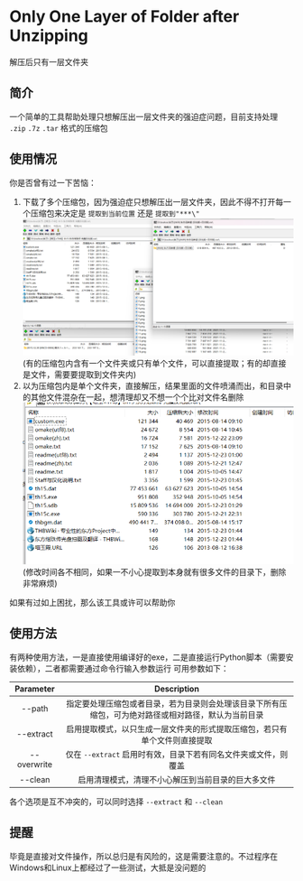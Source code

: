 # Only One Layer of Folder after Unzipping 
解压后只有一层文件夹

## 简介

一个简单的工具帮助处理只想解压出一层文件夹的强迫症问题，目前支持处理 `.zip` `.7z` `.tar` 格式的压缩包

## 使用情况 

你是否曾有过一下苦恼：
1. 下载了多个压缩包，因为强迫症只想解压出一层文件夹，因此不得不打开每一个压缩包来决定是 `提取到当前位置` 还是 `提取到"***\"`  
![0](./pic/0.png)  
(有的压缩包内含有一个文件夹或只有单个文件，可以直接提取；有的却直接是文件，需要要提取到文件夹内)
2. 以为压缩包内是单个文件夹，直接解压，结果里面的文件喷涌而出，和目录中的其他文件混杂在一起，想清理却又不想一个个比对文件名删除  
![1](./pic/1.png)  
(修改时间各不相同，如果一不小心提取到本身就有很多文件的目录下，删除非常麻烦)

如果有过如上困扰，那么该工具或许可以帮助你

## 使用方法

有两种使用方法，一是直接使用编译好的exe，二是直接运行Python脚本（需要安装依赖），二者都需要通过命令行输入参数运行
可用参数如下：

| Parameter   | Description          |
| :---------: | :------------------: |
| --path      | 指定要处理压缩包或者目录，若为目录则会处理该目录下所有压缩包，可为绝对路径或相对路径，默认为当前目录 |
| --extract   | 启用提取模式，以只生成一层文件夹的形式提取压缩包，若只有单个文件则直接提取 |
| --overwrite | 仅在 `--extract` 启用时有效，目录下若有同名文件夹或文件，则覆盖 |
| --clean     | 启用清理模式，清理不小心解压到当前目录的巨大多文件 |

各个选项是互不冲突的，可以同时选择 `--extract` 和 `--clean` 

## 提醒

毕竟是直接对文件操作，所以总归是有风险的，这是需要注意的。不过程序在Windows和Linux上都经过了一些测试，大抵是没问题的
